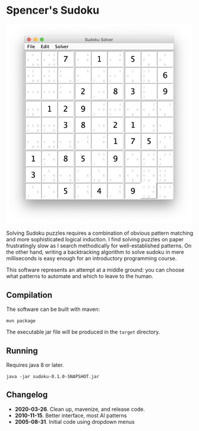 # Spencer's Sudoku

<img src="docs/images/sample_game.png" alt="Screenshot of sudoku" width="500px">

Solving Sudoku puzzles requires a combination of obvious pattern matching and more sophisticated logical induction. I find solving puzzles on paper frustratingly slow as I search methodically for well-established patterns. On the other hand, writing a backtracking algorithm to solve sudoku in mere milliseconds is easy enough for an introductory programming course.

This software represents an attempt at a middle ground: you can choose what patterns to automate and which to leave to the human.

## Compilation

The software can be built with maven:

    mvn package

The executable jar file will be produced in the `target` directory.

## Running

Requires java 8 or later.

    java -jar sudoku-0.1.0-SNAPSHOT.jar

## Changelog

- **2020-03-26**. Clean up, mavenize, and release code.
- **2010-11-15**. Better interface, most AI patterns
- **2005-08-31**. Initial code using dropdown menus